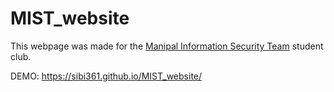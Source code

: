 # MIST_website

This webpage was made for the [Manipal Information Security Team](https://wearemist.in/) student club.

DEMO: https://sibi361.github.io/MIST_website/
